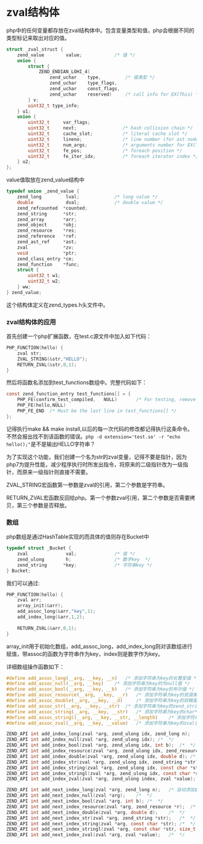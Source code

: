 # zval结构体

php中的任何变量都存放在zval结构体中。包含变量类型和值，php会根据不同的类型标记来取出对应的值。

```c
struct _zval_struct {
	zend_value        value;			/* 值 */
	union {
		struct {
			ZEND_ENDIAN_LOHI_4(
				zend_uchar    type,			/* 值类型 */
				zend_uchar    type_flags,
				zend_uchar    const_flags,
				zend_uchar    reserved)	    /* call info for EX(This) */
		} v;
		uint32_t type_info;
	} u1;
	union {
		uint32_t     var_flags;
		uint32_t     next;                 /* hash collision chain */
		uint32_t     cache_slot;           /* literal cache slot */
		uint32_t     lineno;               /* line number (for ast nodes) */
		uint32_t     num_args;             /* arguments number for EX(This) */
		uint32_t     fe_pos;               /* foreach position */
		uint32_t     fe_iter_idx;          /* foreach iterator index */
	} u2;
};
```

value值取放在zend_value结构中

```c
typedef union _zend_value {
	zend_long         lval;				/* long value */
	double            dval;				/* double value */
	zend_refcounted  *counted;
	zend_string      *str;
	zend_array       *arr;
	zend_object      *obj;
	zend_resource    *res;
	zend_reference   *ref;
	zend_ast_ref     *ast;
	zval             *zv;
	void             *ptr;
	zend_class_entry *ce;
	zend_function    *func;
	struct {
		uint32_t w1;
		uint32_t w2;
	} ww;
} zend_value;
```

这个结构体定义在zend_types.h头文件中。



### zval结构体的应用

首先创建一个php扩展函数，在test.c源文件中加入如下代码：

```c
PHP_FUNCTION(hello) {
    zval str;
    ZVAL_STRING(&str,"HELLO");
    RETURN_ZVAL(&str,0,1);
}
```

然后将函数名添加到test_functions数组中。完整代码如下：

```c
const zend_function_entry test_functions[] = {
	PHP_FE(confirm_test_compiled,	NULL)		/* For testing, remove later. */
    PHP_FE(hello,NULL)
	PHP_FE_END	/* Must be the last line in test_functions[] */
};
```

记得执行make &&  make install,以后的每一次代码的修改都记得执行这条命令。不然会报出找不到该函数的错误。`php -d extension='test.so' -r "echo hello();"`是不是输出HELLO字符串？

为了实现这个功能，我们创建一个名为str的zval变量，记得不要是指针，因为php7为提升性能，减少程序执行时所发出指令，将原来的二级指针改为一级指针，而原来一级指针则直接不需要。

ZVAL_STRING宏函数第一参数是zval的引用，第二个参数是字符串。

RETURN_ZVAL宏函数反回给php。第一个参数zval引用，第二个参数是否需要拷贝，第三个参数是否释放。



### 数组

php数组是通过HashTable实现的而具体的值则存在Bucket中

```c
typedef struct _Bucket {
	zval              val;				/* 值 */
	zend_ulong        h;                /* 数字key  */
	zend_string      *key;              /* 字符串key */
} Bucket;
```

我们可以通过:

```c
PHP_FUNCTION(hello) {
    zval arr;
    array_init(&arr);
    add_assoc_long(&arr,"key",1);
    add_index_long(&arr,1,2);
    
    RETURN_ZVAL(&arr,0,1);
}
```

array_init用于初始化数组，add_assoc_long，add_index_long则对该数组进行赋值，带assoc的函数为字符串作为key，index则是数字作为key。

详细数组操作函数如下：

```c
#define add_assoc_long(__arg, __key, __n)	/* 添加字符串为key的长整型值 */
#define add_assoc_null(__arg, __key) 	/* 添加字符串为key的为null值 */
#define add_assoc_bool(__arg, __key, __b)	/* 添加字符串为key的布尔值 */
#define add_assoc_resource(__arg, __key, __r) 	/* 添加字符串为key的资源类型值 */
#define add_assoc_double(__arg, __key, __d) 	/* 添加字符串为key的双精度值 */
#define add_assoc_str(__arg, __key, __str) 	/* 添加字符串为key的zend_string值 */
#define add_assoc_string(__arg, __key, __str) 	/* 添加字符串为key的char*值 */
#define add_assoc_stringl(__arg, __key, __str, __length)	/* 添加字符串为key的char* 带长度，你的字符串长度为10,但你只取前5个字符 */
#define add_assoc_zval(__arg, __key, __value) 	/* 添加字符串为key的zval值 */

ZEND_API int add_index_long(zval *arg, zend_ulong idx, zend_long n);	/* 添加数字为key的长整型值 */
ZEND_API int add_index_null(zval *arg, zend_ulong idx);	/*  */
ZEND_API int add_index_bool(zval *arg, zend_ulong idx, int b);	/*  */
ZEND_API int add_index_resource(zval *arg, zend_ulong idx, zend_resource *r);	/*  */
ZEND_API int add_index_double(zval *arg, zend_ulong idx, double d);	/*  */
ZEND_API int add_index_str(zval *arg, zend_ulong idx, zend_string *str);	/*  */
ZEND_API int add_index_string(zval *arg, zend_ulong idx, const char *str);	/*  */
ZEND_API int add_index_stringl(zval *arg, zend_ulong idx, const char *str, size_t length);	/*  */
ZEND_API int add_index_zval(zval *arg, zend_ulong index, zval *value);	/*  */

ZEND_API int add_next_index_long(zval *arg, zend_long n);	/* 自动添加数字为key的值 */
ZEND_API int add_next_index_null(zval *arg);	/*  */
ZEND_API int add_next_index_bool(zval *arg, int b);	/*  */
ZEND_API int add_next_index_resource(zval *arg, zend_resource *r);	/*  */
ZEND_API int add_next_index_double(zval *arg, double d);	/*  */
ZEND_API int add_next_index_str(zval *arg, zend_string *str);	/*  */
ZEND_API int add_next_index_string(zval *arg, const char *str);	/*  */
ZEND_API int add_next_index_stringl(zval *arg, const char *str, size_t length);	/*  */
ZEND_API int add_next_index_zval(zval *arg, zval *value);	/*  */
```



